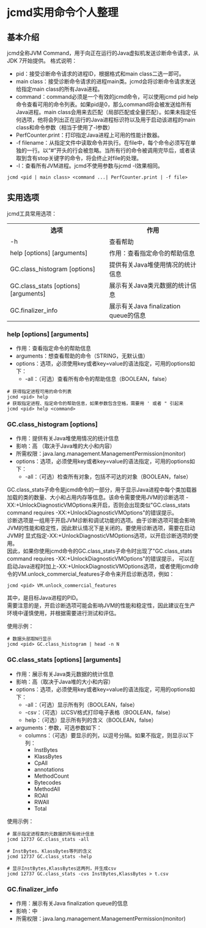 # jcmd实用命令个人整理

## 基本介绍
jcmd全称JVM Command，用于向正在运行的Java虚拟机发送诊断命令请求，从JDK 7开始提供。
格式说明：
- pid：接受诊断命令请求的进程ID，根据格式和main class二选一即可。
- main class：接受诊断命令请求的进程main类。jcmd会将诊断命令请求发送给指定main class的所有Java进程。
- command：command必须是一个有效的jcmd命令，可以使用jcmd pid help命令查看可用的命令列表。如果pid是0，那么command将会被发送给所有Java进程。main class会用来去匹配（局部匹配或全量匹配）。如果未指定任何选项，他将会列出正在运行的Java进程标识符以及用于启动该进程的main class和命令参数（相当于使用了-l参数）
- PerfCounter.print：打印指定Java进程上可用的性能计数器。
- -f filename：从指定文件中读取命令并执行。在file中，每个命令必须写在单独的一行。以“#”开头的行会被忽略。当所有行的命令被调用完毕后，或者读取到含有stop关键字的命令，将会终止对file的处理。
- -l：查看所有JVM进程。jcmd不使用参数与jcmd -l效果相同。
```text
jcmd <pid | main class> <command ...| PerfCounter.print | -f file>
```

## 实用选项
jcmd⼯具常用选项：
<table>
    <tr>
      <th>选项</th>
      <th>作用</th>
    </tr>
    <tr>
      <td>-h</td>
      <td>查看帮助</td>
    </tr>
    <tr>
      <td>help [options] [arguments]</td>
      <td>作用：查看指定命令的帮助信息</td>
    </tr>
    <tr>
      <td>GC.class_histogram [options]</td>
      <td>提供有关Java堆使用情况的统计信息</td>
    </tr>
    <tr>
      <td>GC.class_stats [options] [arguments]</td>
      <td>展示有关Java类元数据的统计信息</td>
    </tr>
     <tr>
      <td>GC.finalizer_info</td>
      <td>展示有关Java finalization queue的信息</td>
    </tr>
</table>


### help [options] [arguments]
- 作用：查看指定命令的帮助信息
- arguments：想查看帮助的命令（STRING，无默认值）
- options：选项，必须使用key或者key=value的语法指定，可用的options如下：
    - -all：（可选）查看所有命令的帮助信息（BOOLEAN，false）
```text
# 获得指定进程可用的命令列表
jcmd <pid> help
# 获取指定进程、指定命令的帮助信息，如果参数包含空格，需要用 ' 或者 " 引起来
jcmd <pid> help <command>
```
### GC.class_histogram [options]
- 作用：提供有关Java堆使用情况的统计信息
- 影响：高 （取决于Java堆的大小和内容）
- 所需权限：java.lang.management.ManagementPermission(monitor)
- options：选项，必须使用key或者key=value的语法指定，可用的options如下：
    - -all：（可选）检查所有对象，包括不可达的对象（BOOLEAN，false）

GC.class_stats子命令是jcmd命令的一部分，用于显示Java进程中每个类加载器加载的类的数量、大小和占用内存等信息。该命令需要使用JVM的诊断选项
-XX:+UnlockDiagnosticVMOptions来开启，否则会出现类似"GC.class_stats command requires -XX:+UnlockDiagnosticVMOptions"的错误提示。\
诊断选项是一组用于开启JVM诊断和调试功能的选项。由于诊断选项可能会影响JVM的性能和稳定性，因此默认情况下是关闭的。要使用诊断选项，需要在启动JVM时
显式指定-XX:+UnlockDiagnosticVMOptions选项，以开启诊断选项的使用。\
因此，如果你使用jcmd命令的GC.class_stats子命令时出现了"GC.class_stats command requires -XX:+UnlockDiagnosticVMOptions"的错误提示，
可以在启动Java进程时加上-XX:+UnlockDiagnosticVMOptions选项，或者使用jcmd命令的VM.unlock_commercial_features子命令来开启诊断选项，例如：
```text
jcmd <pid> VM.unlock_commercial_features
```
其中，<pid>是目标Java进程的PID。\
需要注意的是，开启诊断选项可能会影响JVM的性能和稳定性，因此建议在生产环境中谨慎使用，并根据需要进行测试和评估。

使用示例：
```text
# 数据头部取N行显示
jcmd <pid> GC.class_histogram | head -n N
```
### GC.class_stats [options] [arguments]
- 作用：展示有关Java类元数据的统计信息
- 影响：高（取决于Java堆的大小和内容）
- options：选项，必须使用key或者key=value的语法指定，可用的options如下：
    - -all：（可选）显示所有列（BOOLEAN，false）
    - -csv：（可选）以CSV格式打印电子表格（BOOLEAN，false）
    - help：（可选）显示所有列的含义（BOOLEAN，false）
- arguments：参数，可选参数如下：
    - columns：（可选）要显示的列，以逗号分隔。如果不指定，则显示以下列：
        - InstBytes
        - KlassBytes
        - CpAll
        - annotations
        - MethodCount
        - Bytecodes
        - MethodAll
        - ROAll
        - RWAll
        - Total

使用示例：
```text
# 展示指定进程类的元数据的所有统计信息
jcmd 12737 GC.class_stats -all

# InstBytes、KlassBytes等列的含义
jcmd 12737 GC.class_stats -help

# 显示InstBytes,KlassBytes这两列，并生成csv
jcmd 12737 GC.class_stats -cvs InstBytes,KlassBytes > t.csv

```

### GC.finalizer_info
- 作用：展示有关Java finalization queue的信息
- 影响：中
- 所需权限：java.lang.management.ManagementPermission(monitor)

